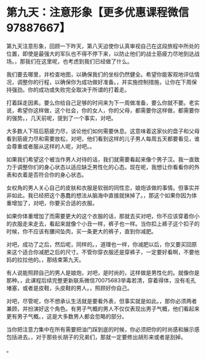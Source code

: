 # 第九天：注意形象【更多优惠课程微信97887667】

第九天注意形象，回顾一下昨天，第八天迫使你认真审视自己在这段旅程中所处的位置，即使是最强大的军队也不得不停下来，以防止他们的战士筋疲力尽地到达战场。，那我们在这里呢，也考虑到我们已经做了什么。

我们要去哪里，并检查地图，以确保我们的坐标仍然健全。希望你能客观地评估情况，调整你的行程，以确保你为成功做好准备。，并实施控制措施，让你在下周保持强劲。你的成功或失败完全取决于所谓的打着走。

打着踩走因素。要么你给自己足够的时间来为下一周做准备，要么你就不要。老实说，希望你这样做，这个社会，你的女人，你的父母，都需要你这样做，都需要你的强势。，几天前呢，提到了一个事实，对吧。

大多数人下班后筋疲力尽，谈论他们如何需要休息。这意味着这家伙的盘子和父母看到筋疲力尽和需要放松，对吧，他们看到这样的儿子男人每周五天都要看见，谁会尊重或者服从这样的人呢，对吧。。

如果我们希望这个被当作男人对待的话，我们就需要看起来像个男子汉。我一直致力于调整你们的身心状态以适应缺乏男性化的心态。现在呢，我想让你看看你的外表和衣着是否符合你的身心状态。

女权角的男人关心自己的皮肤和衣服是软弱的同性恋，娘炮该做的事情。但事实并非如此。我已经把这个愚蠢的想法从脑海中直接就抹掉了。，那这个如果你因为体重增加了，对吧，你要买合适的衣服。

如果你体重增加了而需要更大的这个衣服的话，那就去买对吧，你不应该穿着你小的衣服走来走去，看起来就像个小丑一样，裤子也一样。当你扣上裤子这个扣子的时候，你不应该有腰间坠肉，买一条更大的裤子，直到你减肥。

对吧，成功了之后，然后呢，同样的。，道理也一样，你减肥以后，你又要买回原来这个适合你减肥之后的尺寸。不管你穿衣服还是穿裤子，一定要好看啊，不要他妈的拉拉他的。，那结束第九天。

有人说能照顾自己的男人是娘炮，对吧，是时尚的，这样做是男性化的。就像你是那种。，此课程后续完整更新联系微信70075683举毒若清，穿着得体，没有毛孔堵塞，或者是皮鞋，头皮鞋的男人。，照顾好你自己。

对吧，尽管呢，你不想承认生活就是要看外表，但事实就是如此。，那你必须两者兼顾，并扮演好这个角色。有男子气概的男人不仅仅表现出男子气概，他们看起来更有男子气概。，这是大多数男人都会忽略的部分。

当你把注意力集中在所有需要把油门踩到底的时候，你必须把你的时尚感和展示感包括进去。，对于那些长胡子的兄弟们，那就一定要修出胡形来或者是刮掉。

。